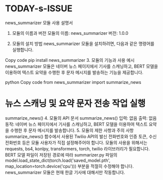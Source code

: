# TODAY-s-ISSUE

news_summarizer 모듈 사용 설명서
1. 모듈의 이름과 버전
모듈의 이름: news_summarizer
버전: 1.0.0

2. 모듈의 설치 방법
news_summarizer 모듈을 설치하려면, 다음과 같은 명령어를 실행합니다.

Copy code
pip install news_summarizer
3. 모듈의 기능과 사용 예시
news_summarizer 모듈은 네이버 뉴스 페이지에서 기사를 스캐닝하고, BERT 모델을 이용하여 텍스트 요약을 수행한 후 문자 메시지를 발송하는 기능을 제공합니다.

python
Copy code
from news_summarizer import summarize_news

# 뉴스 스캐닝 및 요약 문자 전송 작업 실행
summarize_news()
4. 모듈의 API 문서
summarize_news()
입력: 없음
출력: 없음
동작: 네이버 뉴스 페이지에서 기사를 스캐닝하고, BERT 모델을 이용하여 텍스트 요약을 수행한 후 문자 메시지를 발송합니다.
5. 모듈의 제한 사항과 주의 사항
summarize_news() 함수에서 사용된 Twilio API의 발신 전화번호와 인증 토큰, 수신 전화번호 등은 모듈 사용자가 직접 설정해주어야 합니다.
모듈의 사용을 위해서는 requests, bs4, konlpy, transformers, torch, twilio 라이브러리가 필요합니다.
BERT 모델 파일이 저장된 경로에 따라 summarizer.py 파일의 model.load_state_dict(torch.load('saved_model.pth', map_location=torch.device('cpu'))) 부분을 적절히 수정해야 합니다.
news_summarizer 모듈은 현재 한글 기사에 대해서만 작동합니다.
